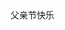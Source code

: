 <!DOCTYPE html>
<html lang="en">
<head>
    <meta charset="UTF-8">
    <title>父亲节快乐</title>



</head>父亲节快乐
<body>
<P/><img src="

<p/>祝爸爸父亲节快乐！<p/>

            </body>
              </html>

